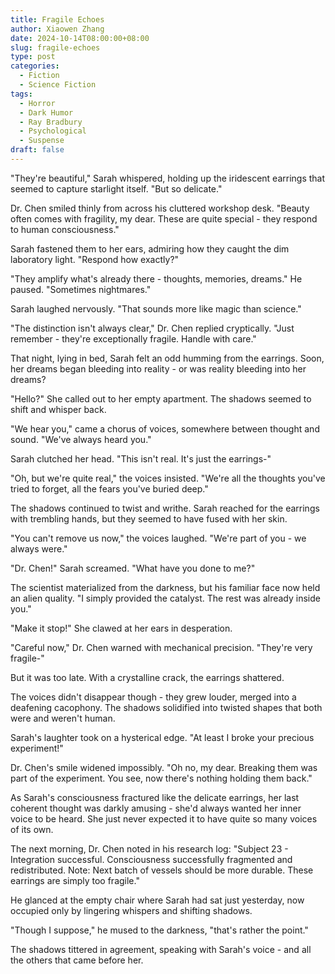 ```yaml
---
title: Fragile Echoes
author: Xiaowen Zhang
date: 2024-10-14T08:00:00+08:00
slug: fragile-echoes
type: post
categories:
  - Fiction
  - Science Fiction
tags:
  - Horror
  - Dark Humor
  - Ray Bradbury
  - Psychological
  - Suspense
draft: false
---
```


"They're beautiful," Sarah whispered, holding up the iridescent earrings that seemed to capture starlight itself. "But so delicate."

Dr. Chen smiled thinly from across his cluttered workshop desk. "Beauty often comes with fragility, my dear. These are quite special - they respond to human consciousness."

Sarah fastened them to her ears, admiring how they caught the dim laboratory light. "Respond how exactly?"

"They amplify what's already there - thoughts, memories, dreams." He paused. "Sometimes nightmares."

Sarah laughed nervously. "That sounds more like magic than science."

"The distinction isn't always clear," Dr. Chen replied cryptically. "Just remember - they're exceptionally fragile. Handle with care."

That night, lying in bed, Sarah felt an odd humming from the earrings. Soon, her dreams began bleeding into reality - or was reality bleeding into her dreams? 

"Hello?" She called out to her empty apartment. The shadows seemed to shift and whisper back.

"We hear you," came a chorus of voices, somewhere between thought and sound. "We've always heard you."

Sarah clutched her head. "This isn't real. It's just the earrings-"

"Oh, but we're quite real," the voices insisted. "We're all the thoughts you've tried to forget, all the fears you've buried deep."

The shadows continued to twist and writhe. Sarah reached for the earrings with trembling hands, but they seemed to have fused with her skin.

"You can't remove us now," the voices laughed. "We're part of you - we always were."

"Dr. Chen!" Sarah screamed. "What have you done to me?"

The scientist materialized from the darkness, but his familiar face now held an alien quality. "I simply provided the catalyst. The rest was already inside you."

"Make it stop!" She clawed at her ears in desperation.

"Careful now," Dr. Chen warned with mechanical precision. "They're very fragile-"

But it was too late. With a crystalline crack, the earrings shattered.

The voices didn't disappear though - they grew louder, merged into a deafening cacophony. The shadows solidified into twisted shapes that both were and weren't human.

Sarah's laughter took on a hysterical edge. "At least I broke your precious experiment!"

Dr. Chen's smile widened impossibly. "Oh no, my dear. Breaking them was part of the experiment. You see, now there's nothing holding them back."

As Sarah's consciousness fractured like the delicate earrings, her last coherent thought was darkly amusing - she'd always wanted her inner voice to be heard. She just never expected it to have quite so many voices of its own.

The next morning, Dr. Chen noted in his research log: "Subject 23 - Integration successful. Consciousness successfully fragmented and redistributed. Note: Next batch of vessels should be more durable. These earrings are simply too fragile."

He glanced at the empty chair where Sarah had sat just yesterday, now occupied only by lingering whispers and shifting shadows.

"Though I suppose," he mused to the darkness, "that's rather the point."

The shadows tittered in agreement, speaking with Sarah's voice - and all the others that came before her.